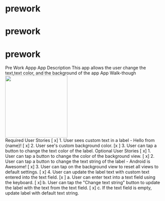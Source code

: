 # prework
# prework
# prework
Pre Work Appp
App Description
This app allows the user change the text,text color, and the background of the app
 App Walk-though
<img src="https://i.imgur.com/mTrKlKA.gif" width=200><br>
 Required User Stories
[ x] 1. User sees custom text in a label - Hello from {name}!
[ x] 2. User see's custom background color.
[x ] 3. User can tap a button to change the text color of the label.
Optional User Stories
[ x] 1. User can tap a button to change the color of the background view.
[ x] 2. User can tap a button to change the text string of the label - Android is Awesome!
[ x] 3. User can tap on the background view to reset all views to default settings.
[ x] 4. User can update the label text with custom text entered into the text field.
[x ] a. User can enter text into a text field using the keyboard.
[ x] b. User can tap the "Change text string" button to update the label with the text from the text field.
[ x] c. If the text field is empty, update label with default text string.
